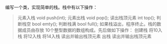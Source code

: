 编写一个类，实现简单的栈。栈中有以下操作：
> 元素入栈     void push(int);
> 元素出栈     void pop();
> 读出栈顶元素 int top();
> 判断栈空     bool emty();
> 判断栈满     bool full();
如果栈溢出，程序终止。栈的数据成员由存放
10个整型数据的数组构成。先后做如下操作：
> 创建栈
> 将10入栈
> 将12入栈
> 将14入栈
> 读出并输出栈顶元素
> 出栈
> 读出并输出栈顶元素

